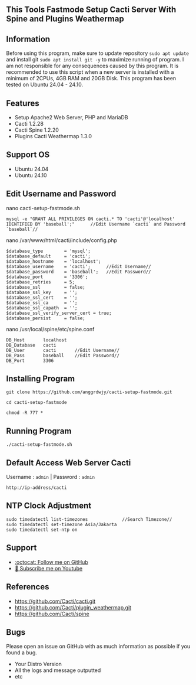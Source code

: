## This Tools Fastmode Setup Cacti Server With Spine and Plugins Weathermap

## Information

Before using this program, make sure to update repository `sudo apt update` and install git `sudo apt install git -y` to maximize running of program. I am not responsible for any consequences caused by this program. It is recommended to use this script when a new server is installed with a minimum of 2CPUs, 4GB RAM and 20GB Disk. This program has been tested on Ubuntu 24.04 - 24.10. 

## Features
* Setup Apache2 Web Server, PHP and MariaDB
* Cacti 1.2.28
* Cacti Spine 1.2.20
* Plugins Cacti Weathermap 1.3.0

## Support OS
* Ubuntu 24.04
* Ubuntu 24.10

## Edit Username and Password

nano cacti-setup-fastmode.sh
```
mysql -e "GRANT ALL PRIVILEGES ON cacti.* TO 'cacti'@'localhost' IDENTIFIED BY 'baseball';"      //Edit Username `cacti` and Password `baseball`//
```
nano /var/www/html/cacti/include/config.php
```
$database_type        = 'mysql';
$database_default     = 'cacti';
$database_hostname    = 'localhost';
$database_username    = 'cacti';      //Edit Username//
$database_password    = 'baseball';   //Edit Password//
$database_port        = '3306';
$database_retries     = 5;
$database_ssl         = false;
$database_ssl_key     = '';
$database_ssl_cert    = '';
$database_ssl_ca      = '';
$database_ssl_capath  = '';
$database_ssl_verify_server_cert = true;
$database_persist     = false;
```
nano /usr/local/spine/etc/spine.conf
```
DB_Host       localhost
DB_Database   cacti     
DB_User       cacti       //Edit Username//
DB_Pass       baseball    //Edit Password//
DB_Port       3306
```

## Installing Program
```
git clone https://github.com/anggrdwjy/cacti-setup-fastmode.git
```
```
cd cacti-setup-fastmode
```
```
chmod -R 777 *
```

## Running Program
```
./cacti-setup-fastmode.sh
```

## Default Access Web Server Cacti

Username : `admin` | Password : `admin`
```
http://ip-address/cacti
```

## NTP Clock Adjustment
```
sudo timedatectl list-timezones             //Search Timezone//
sudo timedatectl set-timezone Asia/Jakarta 
sudo timedatectl set-ntp on
```

## Support

* [:octocat: Follow me on GitHub](https://github.com/anggrdwjy)
* [🔔 Subscribe me on Youtube](https://www.youtube.com/@anggarda.wijaya)

## References

* https://github.com/Cacti/cacti.git
* https://github.com/Cacti/plugin_weathermap.git
* https://github.com/Cacti/spine

## Bugs

Please open an issue on GitHub with as much information as possible if you found a bug.
* Your Distro Version
* All the logs and message outputted
* etc
